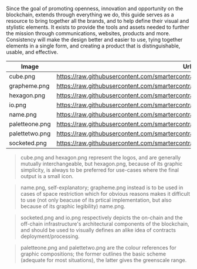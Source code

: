 Since the goal of promoting openness, innovation and opportunity on the blockchain, extends through everything we do, this guide serves as a resource to bring together all the brands, and to help define their visual and stylistic elements. It exists to provide the tools and assets needed to further the mission through communications, websites, products and more. Consistency will make the design better and easier to use, tying together elements in a single form, and creating a product that is distinguishable, usable, and effective.

| Image          | Url                                                                                        | 
| -------------- | ------------------------------------------------------------------------------------------ | 
| cube.png       | https://raw.githubusercontent.com/smartercontractkits/brand/master/artworks/cube.png       | 
| grapheme.png   | https://raw.githubusercontent.com/smartercontractkits/brand/master/artworks/grapheme.png   | 
| hexagon.png    | https://raw.githubusercontent.com/smartercontractkits/brand/master/artworks/hexagon.png    | 
| io.png         | https://raw.githubusercontent.com/smartercontractkits/brand/master/artworks/io.png         | 
| name.png       | https://raw.githubusercontent.com/smartercontractkits/brand/master/artworks/name.png       | 
| paletteone.png | https://raw.githubusercontent.com/smartercontractkits/brand/master/artworks/paletteone.png | 
| palettetwo.png | https://raw.githubusercontent.com/smartercontractkits/brand/master/artworks/palettetwo.png | 
| socketed.png   | https://raw.githubusercontent.com/smartercontractkits/brand/master/artworks/socketed.png   |

> cube.png and hexagon.png represent the logos, and are generally mutually interchangeable, but hexagon.png, because of its graphic simplicity, is always to be preferred for use-cases where the final output is a small icon.

> name.png, self-explanatory; grapheme.png instead is to be used in cases of space restriction which for obvious reasons makes it difficult to use (not only beacuse of its prtical implementation, but also because of its graphic legibility) name.png.

> socketed.png and io.png respectively depicts the on-chain and the off-chain infrastructure's architectural components of the blockchain, and should be used to visually defines an alike idea of contracts deployment/processing.

> paletteone.png and palettetwo.png are the colour references for graphic compositions; the former outlines the basic scheme (adequate for most situations), the latter gives the greenscale range.
